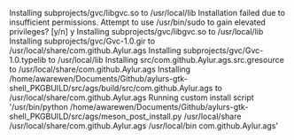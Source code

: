 Installing subprojects/gvc/libgvc.so to /usr/local/lib
Installation failed due to insufficient permissions.
Attempt to use /usr/bin/sudo to gain elevated privileges? [y/n] y
Installing subprojects/gvc/libgvc.so to /usr/local/lib
Installing subprojects/gvc/Gvc-1.0.gir to /usr/local/share/com.github.Aylur.ags
Installing subprojects/gvc/Gvc-1.0.typelib to /usr/local/lib
Installing src/com.github.Aylur.ags.src.gresource to /usr/local/share/com.github.Aylur.ags
Installing /home/awarewen/Documents/Github/aylurs-gtk-shell_PKGBUILD/src/ags/build/src/com.github.Aylur.ags to /usr/local/share/com.github.Aylur.ags
Running custom install script '/usr/bin/python /home/awarewen/Documents/Github/aylurs-gtk-shell_PKGBUILD/src/ags/meson_post_install.py /usr/local/share /usr/local/share/com.github.Aylur.ags /usr/local/bin com.github.Aylur.ags'
